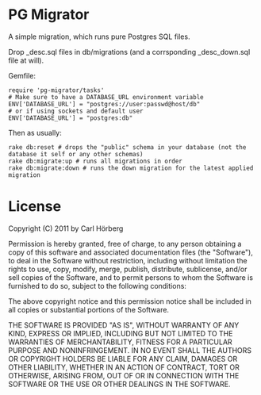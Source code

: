 PG Migrator
===========

A simple migration, which runs pure Postgres SQL files. 

Drop <timestamp>_desc.sql files in db/migrations (and a corrsponding <timestamp>_desc_down.sql file at will). 

Gemfile:

    require 'pg-migrator/tasks'
    # Make sure to have a DATABASE_URL environment variable
    ENV['DATABASE_URL'] = "postgres://user:passwd@host/db"
    # or if using sockets and default user
    ENV['DATABASE_URL'] = "postgres:db"

Then as usually:

    rake db:reset # drops the "public" schema in your database (not the database it self or any other schemas)
    rake db:migrate:up # runs all migrations in order
    rake db:migrate:down # runs the down migration for the latest applied migration

License
=======

Copyright (C) 2011 by Carl Hörberg

Permission is hereby granted, free of charge, to any person obtaining a copy
of this software and associated documentation files (the "Software"), to deal
in the Software without restriction, including without limitation the rights
to use, copy, modify, merge, publish, distribute, sublicense, and/or sell
copies of the Software, and to permit persons to whom the Software is
furnished to do so, subject to the following conditions:

The above copyright notice and this permission notice shall be included in
all copies or substantial portions of the Software.

THE SOFTWARE IS PROVIDED "AS IS", WITHOUT WARRANTY OF ANY KIND, EXPRESS OR
IMPLIED, INCLUDING BUT NOT LIMITED TO THE WARRANTIES OF MERCHANTABILITY,
FITNESS FOR A PARTICULAR PURPOSE AND NONINFRINGEMENT. IN NO EVENT SHALL THE
AUTHORS OR COPYRIGHT HOLDERS BE LIABLE FOR ANY CLAIM, DAMAGES OR OTHER
LIABILITY, WHETHER IN AN ACTION OF CONTRACT, TORT OR OTHERWISE, ARISING FROM,
OUT OF OR IN CONNECTION WITH THE SOFTWARE OR THE USE OR OTHER DEALINGS IN
THE SOFTWARE.
